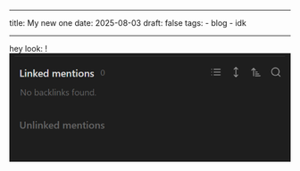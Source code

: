 
___
title: My new one
date: 2025-08-03
draft: false
tags:
	- blog
	- idk
___

hey look: !![Image Description](/images/Pasted%20image%2020250804070712.png)